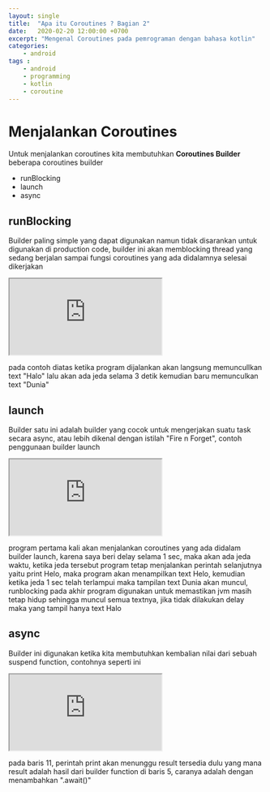 ```yaml
---
layout: single
title:  "Apa itu Coroutines ? Bagian 2"
date:   2020-02-20 12:00:00 +0700
excerpt: "Mengenal Coroutines pada pemrograman dengan bahasa kotlin"
categories: 
    - android
tags : 
    - android
    - programming
    - kotlin
    - coroutine
---
```


# Menjalankan Coroutines

Untuk menjalankan coroutines kita membutuhkan **Coroutines Builder** beberapa coroutines builder

- runBlocking
- launch
- async

## runBlocking
Builder paling simple yang dapat digunakan namun tidak disarankan untuk digunakan di production code, builder ini akan memblocking thread yang sedang berjalan sampai fungsi coroutines yang ada didalamnya selesai dikerjakan

<iframe src="https://pl.kotl.in/EE-UcoJSJ"></iframe>

pada contoh diatas ketika program dijalankan akan langsung memuncullkan text "Halo" lalu akan ada jeda selama 3 detik kemudian baru memunculkan text "Dunia"

## launch
Builder satu ini adalah builder yang cocok untuk mengerjakan suatu task secara async, atau lebih dikenal dengan istilah "Fire n Forget", contoh penggunaan builder launch

<iframe src="https://pl.kotl.in/uG7hvhCQm"></iframe>

program pertama kali akan menjalankan coroutines yang ada didalam builder launch, karena saya beri delay selama 1 sec, maka akan ada jeda waktu, ketika jeda tersebut program tetap menjalankan perintah selanjutnya yaitu print Helo, maka program akan menampilkan text Helo, kemudian ketika jeda 1 sec telah terlampui maka tampilan text Dunia akan muncul, runblocking pada akhir program digunakan untuk memastikan jvm masih tetap hidup sehingga muncul semua textnya, jika tidak dilakukan delay maka yang tampil hanya text Halo

## async
Builder ini digunakan ketika kita membutuhkan kembalian nilai dari sebuah suspend function, contohnya seperti ini

<iframe src="https://pl.kotl.in/ezn6cJ8te"></iframe>

pada baris 11, perintah print akan menunggu result tersedia dulu yang mana result adalah hasil dari builder function di baris 5, caranya adalah dengan menambahkan ".await()"